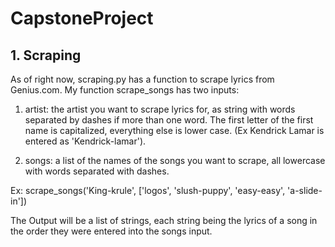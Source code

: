 # CapstoneProject

## 1. Scraping

As of right now, scraping.py has a function to scrape lyrics from Genius.com. My function scrape_songs has two inputs:

1. artist: the artist you want to scrape lyrics for, as string with words separated by dashes if more than one word. The first letter of the first name is capitalized, everything else is lower case. (Ex Kendrick Lamar is entered as 'Kendrick-lamar').

2. songs: a list of the names of the songs you want to scrape, all lowercase with words separated with dashes.

  Ex: scrape_songs('King-krule', ['logos', 'slush-puppy', 'easy-easy', 'a-slide-in'])


The Output will be a list of strings, each string being the lyrics of a song in the order they were entered into the songs input.
